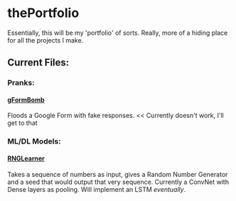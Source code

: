 # thePortfolio

Essentially, this will be my 'portfolio' of sorts. Really, more of a hiding place for all the projects I make.

## Current Files:
### Pranks:
#### [gFormBomb](https://github.com/chronoUnknown/thePortfolio/blob/master/pranks/gFormsBomb.py)
  Floods a Google Form with fake responses. << Currently doesn't work, I'll get to that

### ML/DL Models:
#### [RNGLearner](https://github.com/chronoUnknown/thePortfolio/blob/master/DeepLearning/RNGLearnerOne.py)
   Takes a sequence of numbers as input, gives a Random Number Generator and a seed that would output that very sequence. Currently a ConvNet with Dense layers as pooling. Will implement an LSTM *eventually*.
